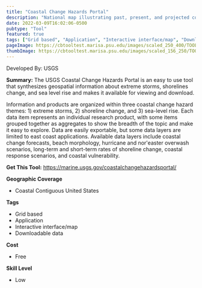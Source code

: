 ```yaml
---
title: "Coastal Change Hazards Portal"
description: "National map illustrating past, present, and projected coastal conditions"
date: 2022-03-09T16:02:06-0500
pubtype: "Tool"
featured: true
tags: ["Grid based", "Application", "Interactive interface/map", "Downloadable data"]
pageImage: https://cbtooltest.marisa.psu.edu/images/scaled_250_400/TOOLID_65.0_ScreenCapture-1.png
thumbImage: https://cbtooltest.marisa.psu.edu/images/scaled_156_250/TOOLID_65.0_ScreenCapture-1.png
---
```

Developed By: USGS

**Summary:** The USGS Coastal Change Hazards Portal is an easy to use tool that synthesizes geospatial information about extreme storms, shorelines change, and sea level rise and makes it available for viewing and download. 

Information and products are organized within three coastal change hazard themes: 1) extreme storms, 2) shoreline change, and 3) sea-level rise. Each data item represents an individual research product, with some items grouped together as aggregates to show the breadth of the topic and make it easy to explore. Data are easily exportable, but some data layers are limited to east coast applications. Available data layers include coastal change forecasts, beach morphology, hurricane and nor'easter overwash scenarios, long-term and short-term rates of shoreline change, coastal response scenarios, and coastal vulnerability.

__**Get This Tool:**__ https://marine.usgs.gov/coastalchangehazardsportal/

__**Geographic Coverage**__
- Coastal Contiguous United States

__**Tags**__
-  Grid based
-  Application
-  Interactive interface/map
-  Downloadable data

__**Cost**__
- Free

__**Skill Level**__
- Low
